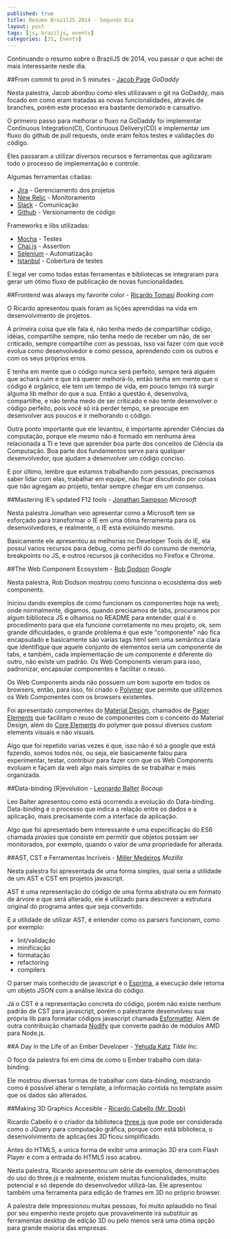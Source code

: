 ```yaml
---
published: true
title: Resumo BrazilJS 2014 - Segundo Dia
layout: post
tags: [js, braziljs, events]
categories: [JS, Events]
---
```

Continuando o resumo sobre o BrazilJS de 2014, vou passar o que achei de mais interessante neste dia.

##From commit to prod in 5 minutes - [Jacob Page](https://github.com/DullReferenceException) _GoDaddy_

Nesta palestra, Jacob abordou como eles utilizavam o git na GoDaddy, mais focado em como eram tratadas as novas funcionalidades, através de branches, porém este processo era bastante demorado e cansativo.

O primeiro passo para melhorar o fluxo na GoDaddy foi implementar Continuous Integration(CI), Continuous Delivery(CD) e implementar um fluxo do github de pull requests, onde eram feitos testes e validações do código.

<!-- more -->

Eles passaram a utilizar diversos recursos e ferramentas que agilizaram todo o processo de implementação e controle.

Algumas ferramentas citadas:

* [Jira](https://www.atlassian.com/software/jira) - Gerenciamento dos projetos
* [New Relic](http://newrelic.com/) - Monitoramento
* [Slack](https://slack.com/) - Comunicação
* [Github](github.com) - Versionamento de código

Frameworks e libs utilizadas:

* [Mocha](http://visionmedia.github.io/mocha) - Testes
* [Chai.js](http://chaijs.com/) - Assertion
* [Selenium](http://www.seleniumhq.org/) - Automatização
* [Istanbul](http://gotwarlost.github.io/istanbul) - Cobertura de testes

E legal ver como todas estas ferramentas e bibliotecas se integraram para gerar um ótimo fluxo de publicação de novas funcionalidades.

##Frontend was always my favorite color - [Ricardo Tomasi](https://github.com/ricardobeat) _Booking.com_

O Ricardo apresentou quais foram as lições aprendidas na vida em desenvolvimento de projetos.

A primeira coisa que ele fala é, não tenha medo de compartilhar código, idéias, compartilhe sempre, não tenha medo de receber um não, de ser criticado, sempre compartilhe com as pessoas, isso vai fazer com que você evolua como desenvolvedor e como pessoa, aprendendo com os outros e com os seus próprios erros. 

E tenha em mente que o código nunca será perfeito, sempre terá alguém que achará ruim e que irá querer melhorá-lo, então tenha em mente que o código é orgânico, ele tem um tempo de vida, em pouco tempo irá surgir alguma lib melhor do que a sua. Então a questão é, desenvolva, compartilhe, e não tenha medo de ser criticado e não tente desenvolver o código perfeito, pois você só irá perder tempo, se preocupe em desenvolver aos poucos e ir melhorando o código.

Outra ponto importante que ele levantou, é importante aprender Ciências da computação, porque ele mesmo não é formado em nenhuma área relacionada a TI e teve que aprender boa parte dos conceitos de Ciência da Computação. Boa parte dos fundamentos serve para qualquer desenvolvedor, que ajudam a desenvolver um código conciso.

E por último, lembre que estamos trabalhando com pessoas, precisamos saber lidar com elas, trabalhar em equipe, não ficar discutindo por coisas que não agregam ao projeto, tentar sempre chegar em um consenso.

##Mastering IE’s updated F12 tools - [Jonathan Sampson](https://github.com/jonathansampson) _Microsoft_

Nesta palestra Jonathan veio apresentar como a Microsoft tem se esforçado para transformar o IE em uma ótima ferramenta para os desenvolvedores, e realmente, o IE está evoluindo mesmo.

Basicamente ele apresentou as melhorias no Developer Tools do IE, ela possuí varios recursos para debug, como perfil do consumo de memória, breakpoints no JS, e outros recursos já conhecidos no Firefox e Chrome.

##The Web Component Ecosystem - [Rob Dodson](https://github.com/robdodson) _Google_

Nesta palestra, Rob Dodson mostrou como funciona o ecosistema dos web components.

Iniciou dando exemplos de como funcionam os componentes hoje na web, onde normalmente, digamos, quando precisamos de tabs, procuramos por algum biblioteca JS e olhamos no README para entender qual é o procedimento para que ela funcione corretamente no meu projeto, ok, sem grande dificuldades, o grande problema é que este "componente" não fica encapsulado e basicamente são varias tags html sem uma semântica clara que identifique que aquele conjunto de elementos seria um componente de tabs, e também, cada implementação de um componente é diferente do outro, não existe um padrão. Os Web Components vieram para isso, padronizar, encapsular componentes e facilitar o reuso.

Os Web Components ainda não possuem um bom suporte em todos os browsers, então, para isso, foi criado o [Polymer](http://www.polymer-project.org/) que permite que utilizemos os Web Componentes com os browsers existentes.

Foi apresentado componentes do [Material Design](http://www.google.com/design/spec/material-design/introduction.html), chamados de [Paper Elements](http://www.polymer-project.org/docs/elements/paper-elements.html) que facilitam o reuso de componentes com o conceito do Material Design, além do [Core Elements](http://www.polymer-project.org/docs/elements/core-elements.html) do polymer que possui diversos custom elements visuais e não visuais. 

Algo que foi repetido varias vezes é que, isso não é só a google que está fazendo, somos todos nós, ou seja, ele basicamente falou para experimentar, testar, contribuir para fazer com que os Web Components evoluam e façam da web algo mais simples de se trabalhar e mais organizada.

##Data-binding [R]evolution - [Leonardo Balter](https://github.com/leobalter) _Bocoup_

Leo Balter apresentou como está ocorrendo a evolução do Data-binding. Data-binding é o processo que indica a relação entre os dados e a aplicação, mais precisamente com a interface da aplicação.

Algo que foi apresentado bem interessante é uma especificação do ES6 chamada _proxies_ que consiste em permitir que objetos possam ser monitorados, por exemplo, quando o valor de uma propriedade for alterada.

##AST, CST e Ferramentas Incríveis - [Miller Medeiros](https://github.com/millermedeiros) _Mozilla_

Nesta palestra foi apresentada de uma forma simples, qual seria a utilidade de um AST e CST em projetos javascript.

AST é uma representação do código de uma forma abstrata ou em formato de árvore e que será alterado, ele é utilizado para descrever a estrutura original do programa antes que seja convertido.

E a utilidade de utilizar AST, é entender como os parsers funcionam, como por exemplo: 

* lint/validação
* minificação
* formatação
* refactoring
* compilers

O parser mais conhecido de javascript é o [Esprima](http://esprima.org/), a execução dele retorna um objeto JSON com a análise léxica do código.

Já o CST é a representação concreta do código, porém não existe nenhum padrão de CST para javascript, porém o palestrante desenvolveu sua própria lib para formatar códigos javascript chamada [Esformatter](https://github.com/millermedeiros/esformatter). Além de outra contribuição chamada [Nodify](https://github.com/millermedeiros/nodefy) que converte padrão de módulos AMD para Node.js.

##A Day in the Life of an Ember Developer - [Yehuda Katz](https://github.com/wycats) _Tilde Inc._

O foco da palestra foi em cima de como o Ember trabalha com data-binding.

Ele mostrou diversas formas de trabalhar com data-binding, mostrando como é possível alterar o template, a informação contida no template assim que os dados são alterados.

##Making 3D Graphics Accesible - [Ricardo Cabello (Mr. Doob)](https://github.com/mrdoob)

Ricardo Cabello é o criador da biblioteca [three.js](http://threejs.org/) que pode ser considerada como o JQuery para computação gráfica, porque com está biblioteca, o desenvolvimento de aplicações 3D ficou simplificado.

Antes do HTML5, a unica forma de exibir uma animação 3D era com Flash Player e com a entrada do HTML5 isso acabou.

Nesta palestra, Ricardo apresentou um série de exemplos, demonstrações do uso do three.js e realmente, existem muitas funcionalidades, muito potencial e só depende do desenvolvedor utilizá-las. Ele apresentou também uma ferramenta para edição de frames em 3D no próprio browser.

A palestra dele impressionou muitas pessoas, foi muito aplaudido no final por seu empenho neste projeto que provavelmente irá substituir as ferramentas desktop de edição 3D ou pelo menos será uma ótima opção para grande maioria das empresas.

